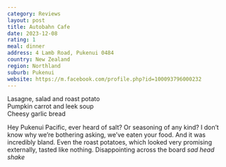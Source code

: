 ```yaml
---
category: Reviews
layout: post
title: Autobahn Cafe
date: 2023-12-08
rating: 1
meal: dinner
address: 4 Lamb Road, Pukenui 0484
country: New Zealand
region: Northland
suburb: Pukenui
website: https://m.facebook.com/profile.php?id=100093796000232
---
```

Lasagne, salad and roast potato  
Pumpkin carrot and leek soup  
Cheesy garlic bread  

Hey Pukenui Pacific, ever heard of salt? Or seasoning of any kind? I don’t know why we’re bothering asking, we’ve eaten your food. And it was incredibly bland. Even the roast potatoes, which looked very promising externally, tasted like nothing. Disappointing across the board *sad head shake*
